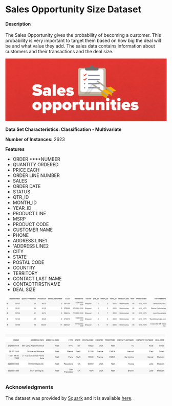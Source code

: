 # Sales Opportunity Size Dataset

#### Description

The Sales Opportunity gives the probability of becoming a customer. This probability is very important to target them based on how big the deal will be and what value they add. The sales data contains information about customers and their transactions and the deal size.

![](../.gitbook/assets/image%20%2853%29.png)

**Data Set Characteristics: Classification - Multivariate** 

**Number of Instances:** 2623

**Features**

* ORDER ****NUMBER
* QUANTITY ORDERED
* PRICE EACH
* ORDER LINE NUMBER
* SALES 
* ORDER DATE
* STATUS
* QTR\_ID
* MONTH\_ID
* YEAR\_ID
* PRODUCT LINE
* MSRP
* PRODUCT CODE
* CUSTOMER NAME
* PHONE
* ADDRESS LINE1
* 'ADDRESS LINE2
* CITY
* STATE
* POSTAL CODE
* COUNTRY
* TERRITORY
* CONTACT LAST NAME
* CONTACTFIRSTNAME
* DEAL SIZE

![](../.gitbook/assets/image%20%2857%29.png)

![](../.gitbook/assets/image%20%2854%29.png)

### Acknowledgments

The dataset was provided by [Squark](https://squarkai.com/) and it is available [here](https://go.squarkai.com/squark_predict_sales_segmentation_machine_learning_datasets.zip).

